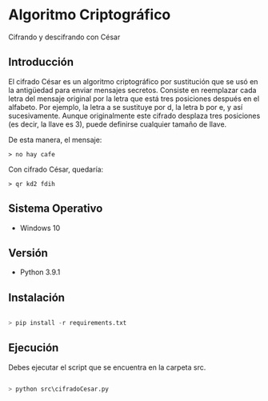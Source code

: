 # Algoritmo Criptográfico
Cifrando y descifrando con César

## Introducción
El cifrado César es un algoritmo criptográfico por sustitución que se usó en la antigüedad para enviar mensajes secretos. Consiste en reemplazar cada letra del mensaje original por la letra que está tres posiciones después en el alfabeto. Por ejemplo, la letra a se sustituye por d, la letra b por e, y así sucesivamente. Aunque originalmente este cifrado desplaza tres posiciones (es decir, la llave es 3), puede definirse cualquier tamaño de llave.

De esta manera, el mensaje:
```	
> no hay cafe
```
Con cifrado César, quedaría:
```	
> qr kd2 fdih
```

## Sistema Operativo
- Windows 10

## Versión
- Python 3.9.1

## Instalación
```python	

> pip install -r requirements.txt

```

## Ejecución
Debes ejecutar el script que se encuentra en la carpeta src.

```python	

> python src\cifradoCesar.py

```

